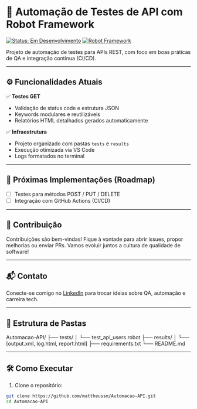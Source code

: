 # 🚀 Automação de Testes de API com Robot Framework

[![Status: Em Desenvolvimento](https://img.shields.io/badge/status-em%20desenvolvimento-yellow)](https://github.com/mattheussm/Automacao-API)
[![Robot Framework](https://img.shields.io/badge/Robot_Framework-5.0+-green?logo=robot-framework)](https://robotframework.org/)

Projeto de automação de testes para APIs REST, com foco em boas práticas de QA e integração contínua (CI/CD).

---

## ⚙️ Funcionalidades Atuais

✅ **Testes GET**  
- Validação de status code e estrutura JSON  
- Keywords modulares e reutilizáveis  
- Relatórios HTML detalhados gerados automaticamente

✅ **Infraestrutura**  
- Projeto organizado com pastas `tests` e `results`  
- Execução otimizada via VS Code  
- Logs formatados no terminal  

---

## 🔧 Próximas Implementações (Roadmap)

- [ ] Testes para métodos POST / PUT / DELETE  
- [ ] Integração com GitHub Actions (CI/CD)   

---

## 🤝 Contribuição
Contribuições são bem-vindas! Fique à vontade para abrir issues, propor melhorias ou enviar PRs.
Vamos evoluir juntos a cultura de qualidade de software!

---

## 📬 Contato

Conecte-se comigo no [LinkedIn](https://www.linkedin.com/in/mattheussm/) para trocar ideias sobre QA, automação e carreira tech.

---

## 📂 Estrutura de Pastas
Automacao-API/
├── tests/
│   └── test_api_users.robot
├── results/
│   └── [output.xml, log.html, report.html]
├── requirements.txt
└── README.md

---

## 🛠️ Como Executar

1. Clone o repositório:

```bash
git clone https://github.com/mattheussm/Automacao-API.git
cd Automacao-API
